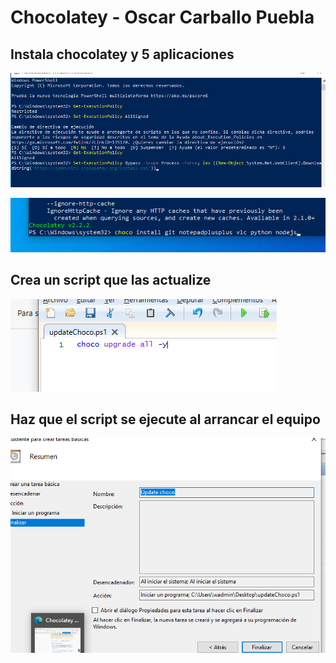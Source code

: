 # Chocolatey - Oscar Carballo Puebla

## Instala chocolatey y 5 aplicaciones

![1.1](./img/1.1.png)

![1.2](./img/1.2.png)

## Crea un script que las actualize

![2.1](./img/2.1.png)

## Haz que el script se ejecute al arrancar el equipo

![3.1](./img/3.1.png)